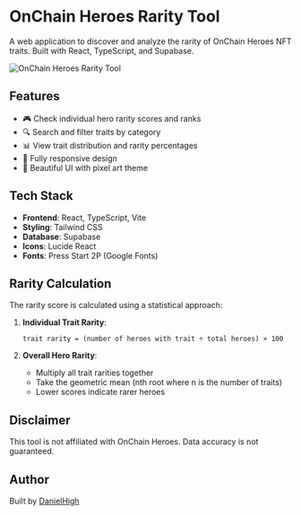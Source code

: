 # OnChain Heroes Rarity Tool

A web application to discover and analyze the rarity of OnChain Heroes NFT traits. Built with React, TypeScript, and Supabase.

![OnChain Heroes Rarity Tool]()

## Features

- 🎮 Check individual hero rarity scores and ranks
- 🔍 Search and filter traits by category
- 📊 View trait distribution and rarity percentages
- 📱 Fully responsive design
- 🎨 Beautiful UI with pixel art theme

## Tech Stack

- **Frontend**: React, TypeScript, Vite
- **Styling**: Tailwind CSS
- **Database**: Supabase
- **Icons**: Lucide React
- **Fonts**: Press Start 2P (Google Fonts)

## Rarity Calculation

The rarity score is calculated using a statistical approach:

1. **Individual Trait Rarity**:
   ```
   trait rarity = (number of heroes with trait ÷ total heroes) × 100
   ```

2. **Overall Hero Rarity**:
   - Multiply all trait rarities together
   - Take the geometric mean (nth root where n is the number of traits)
   - Lower scores indicate rarer heroes

## Disclaimer

This tool is not affiliated with OnChain Heroes. Data accuracy is not guaranteed.

## Author

Built by [DanielHigh](https://x.com/dhigh_eth)